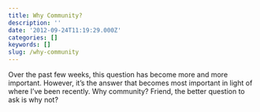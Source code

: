 ```yaml
---
title: Why Community?
description: ''
date: '2012-09-24T11:19:29.000Z'
categories: []
keywords: []
slug: /why-community
---
```

Over the past few weeks, this question has become more and more important. However, it’s the answer that becomes most important in light of where I’ve been recently. Why community? Friend, the better question to ask is why not?
